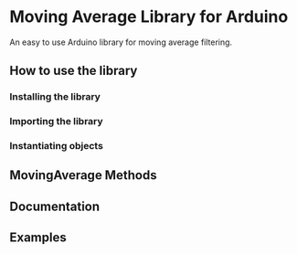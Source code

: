 # Moving Average Library for Arduino

An easy to use Arduino library for moving average filtering.

## How to use the library

### Installing the library

### Importing the library

### Instantiating objects

## MovingAverage Methods

## Documentation

## Examples
